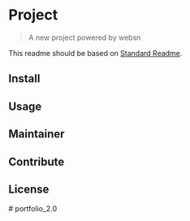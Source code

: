 # Project

> A new project powered by websn

This readme should be based on
[Standard Readme](https://github.com/RichardLitt/standard-readme).

## Install

## Usage

## Maintainer

## Contribute

## License
#   p o r t f o l i o _ 2 . 0  
 